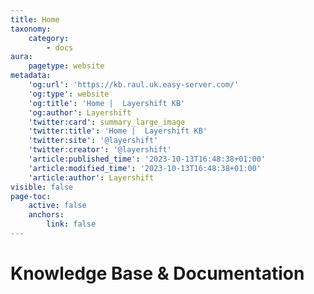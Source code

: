 ```yaml
---
title: Home
taxonomy:
    category:
        - docs
aura:
    pagetype: website
metadata:
    'og:url': 'https://kb.raul.uk.easy-server.com/'
    'og:type': website
    'og:title': 'Home |  Layershift KB'
    'og:author': Layershift
    'twitter:card': summary_large_image
    'twitter:title': 'Home |  Layershift KB'
    'twitter:site': '@layershift'
    'twitter:creator': '@layershift'
    'article:published_time': '2023-10-13T16:48:38+01:00'
    'article:modified_time': '2023-10-13T16:48:38+01:00'
    'article:author': Layershift
visible: false
page-toc:
    active: false
    anchors:
        link: false
---
```


# Knowledge Base & Documentation

